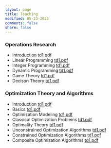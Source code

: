 ```yaml
---
layout: page
title: Teaching
modified: 05-23-2023
comments: false
share: false
---
```


### Operations Research

* Introduction                   <a href="OR/Intro.pdf" class="textlink" target="_blank">td1.pdf</a>
* Linear Programming             <a href="OR/Intro.pdf" class="textlink" target="_blank">td1.pdf</a>
* Integer Programming            <a href="OR/Intro.pdf" class="textlink" target="_blank">td1.pdf</a>
* Dynamic Programming            <a href="OR/Intro.pdf" class="textlink" target="_blank">td1.pdf</a>
* Game Theory                    <a href="OR/Intro.pdf" class="textlink" target="_blank">td1.pdf</a>
* Decison Theory                 <a href="OR/Intro.pdf" class="textlink" target="_blank">td1.pdf</a>

### Optimization Theory and Algorithms

* Introduction                            <a href="OTA/Intro.pdf" class="textlink" target="_blank">td1.pdf</a>
* Basics                                  <a href="OTA/Intro.pdf" class="textlink" target="_blank">td1.pdf</a>
* Optimization Modeling                   <a href="OTA/Intro.pdf" class="textlink" target="_blank">td1.pdf</a>
* Classical Optimization Problems         <a href="OTA/Intro.pdf" class="textlink" target="_blank">td1.pdf</a>
* Optimality Theory                       <a href="OTA/Intro.pdf" class="textlink" target="_blank">td1.pdf</a>
* Unconstrained Optimization Algorithms   <a href="OTA/Intro.pdf" class="textlink" target="_blank">td1.pdf</a>
* Constrained Optimization Algorithms     <a href="OTA/Intro.pdf" class="textlink" target="_blank">td1.pdf</a>
* Composite Optimization Algorithms       <a href="OTA/Intro.pdf" class="textlink" target="_blank">td1.pdf</a>
